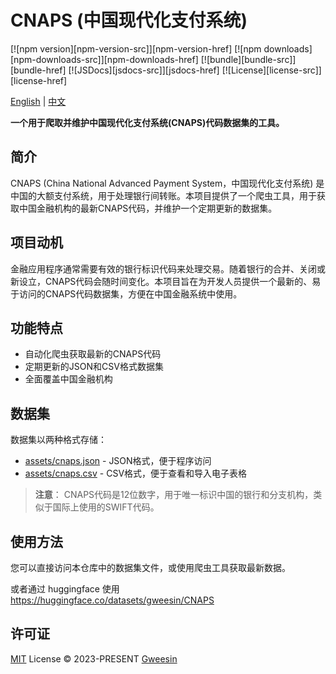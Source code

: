 # CNAPS (中国现代化支付系统)

[![npm version][npm-version-src]][npm-version-href]
[![npm downloads][npm-downloads-src]][npm-downloads-href]
[![bundle][bundle-src]][bundle-href]
[![JSDocs][jsdocs-src]][jsdocs-href]
[![License][license-src]][license-href]

[English](./README.md) | [中文](./README.zh-CN.md)

**一个用于爬取并维护中国现代化支付系统(CNAPS)代码数据集的工具。**

## 简介

CNAPS (China National Advanced Payment System，中国现代化支付系统) 是中国的大额支付系统，用于处理银行间转账。本项目提供了一个爬虫工具，用于获取中国金融机构的最新CNAPS代码，并维护一个定期更新的数据集。

## 项目动机

金融应用程序通常需要有效的银行标识代码来处理交易。随着银行的合并、关闭或新设立，CNAPS代码会随时间变化。本项目旨在为开发人员提供一个最新的、易于访问的CNAPS代码数据集，方便在中国金融系统中使用。

## 功能特点

- 自动化爬虫获取最新的CNAPS代码
- 定期更新的JSON和CSV格式数据集
- 全面覆盖中国金融机构

## 数据集

数据集以两种格式存储：
- [assets/cnaps.json](packages/core/assets/cnaps.json) - JSON格式，便于程序访问
- [assets/cnaps.csv](packages/core/assets/cnaps.csv) - CSV格式，便于查看和导入电子表格

> **注意**：
> CNAPS代码是12位数字，用于唯一标识中国的银行和分支机构，类似于国际上使用的SWIFT代码。

## 使用方法

您可以直接访问本仓库中的数据集文件，或使用爬虫工具获取最新数据。

或者通过 huggingface 使用 https://huggingface.co/datasets/gweesin/CNAPS

## 许可证

[MIT](./LICENSE) License © 2023-PRESENT [Gweesin](https://github.com/gweesin)
